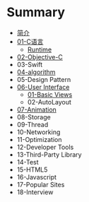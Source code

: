 # Summary

* [简介](README.md)
* [01-C语言](chapter1.md)
    * [Runtime](runtime.md)
* [02-Objective-C](02-objective-c.md)
* 03-Swift
* [04-algorithm](10-algorithm.md)
* 05-Design Pattern
* [06-User Interface](03-user-interface.md)
    * [01-Basic Views](sa.md)
    * 02-AutoLayout
* [07-Animation](05-animation.md)
* 08-Storage
* 09-Thread
* 10-Networking
* 11-Optimization
* 12-Developer Tools
* 13-Third-Party Library
* 14-Test
* 15-HTML5
* 16-Javascript
* 17-Popular Sites
* 18-Interview

